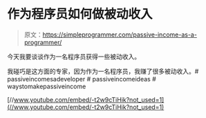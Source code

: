 # 作为程序员如何做被动收入

> 原文：<https://simpleprogrammer.com/passive-income-as-a-programmer/>

今天我要谈谈作为一名程序员获得一些被动收入。

我碰巧是这方面的专家，因为作为一名程序员，我赚了很多被动收入。# passiveincomesadeveloper # passiveincomeideas # waystomakepassiveincome

[//www.youtube.com/embed/-t2w9cTiHik?not_used=1](//www.youtube.com/embed/-t2w9cTiHik?not_used=1)